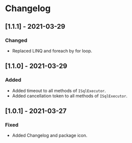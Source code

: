 # Changelog

## [1.1.1] - 2021-03-29

### Changed

- Replaced LINQ and foreach by for loop.

## [1.1.0] - 2021-03-29

### Added

- Added timeout to all methods of `ISqlExecutor`.
- Added cancellation token to all methods of `ISqlExecutor`.

## [1.0.1] - 2021-03-27

### Fixed

- Added Changelog and package icon.